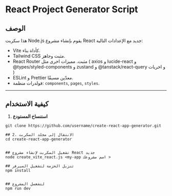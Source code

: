 # React Project Generator Script

## الوصف
هذا سكربت Node.js يقوم بإنشاء مشروع React جديد مع الإعدادات التالية:

- Vite كأداة بناء.
- Tailwind CSS مثبت وجاهز.
- React Router مثبت.
   مميزات اخرى مثل ( axios و lucide-react و @types/styled-components و zustand و @tanstack/react-query و اخريات )
- ESLint و Prettier معدّين مسبقًا.
- فولدرات منظمة: `components`, `pages`, `styles`.

---

## كيفية الاستخدام

1. **استنساخ المستودع**
```bash/Cmd ( Windows )
git clone https://github.com/username/create-react-app-generator.git

## 2. الانتقال إلى مجلد السكربت
cd create-react-app-generator


## تشغيل السكربت لإنشاء مشروع React جديد
node create_vite_react.js <my-app اسم مشروعك >

## تنزيل الحزمة لتشغيل السيرفر
npm install 


## لتشغسل المشروع 
npm run dev


